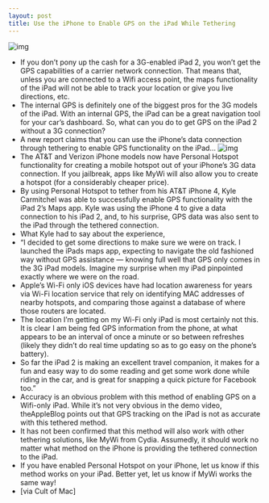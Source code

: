```yaml
---
layout: post
title: Use the iPhone to Enable GPS on the iPad While Tethering
---
```

![img](http://media.idownloadblog.com/wp-content/uploads/2011/03/iPad-GPS.jpeg)
* If you don’t pony up the cash for a 3G-enabled iPad 2, you won’t get the GPS capabilities of a carrier network connection. That means that, unless you are connected to a Wifi access point, the maps functionality of the iPad will not be able to track your location or give you live directions, etc.
* The internal GPS is definitely one of the biggest pros for the 3G models of the iPad. With an internal GPS, the iPad can be a great navigation tool for your car’s dashboard. So, what can you do to get GPS on the iPad 2 without a 3G connection?
* A new report claims that you can use the iPhone’s data connection through tethering to enable GPS functionality on the iPad…
![img](http://media.idownloadblog.com/wp-content/uploads/2011/03/iPad-2-GPS-tethered.jpeg)
* The AT&T and Verizon iPhone models now have Personal Hotspot functionality for creating a mobile hotspot out of your iPhone’s 3G data connection. If you jailbreak, apps like MyWi will also allow you to create a hotspot (for a considerably cheaper price).
* By using Personal Hotspot to tether from his AT&T iPhone 4, Kyle Carmitchel was able to successfully enable GPS functionality with the iPad 2’s Maps app. Kyle was using the iPhone 4 to give a data connection to his iPad 2, and, to his surprise, GPS data was also sent to the iPad through the tethered connection.
* What Kyle had to say about the experience,
* “I decided to get some directions to make sure we were on track. I launched the iPads maps app, expecting to navigate the old fashioned way without GPS assistance — knowing full well that GPS only comes in the 3G iPad models. Imagine my surprise when my iPad pinpointed exactly where we were on the road.
* Apple’s Wi-Fi only iOS devices have had location awareness for years via Wi-Fi location service that rely on identifying MAC addresses of nearby hotspots, and comparing those against a database of where those routers are located.
* The location I’m getting on my Wi-Fi only iPad is most certainly not this. It is clear I am being fed GPS information from the phone, at what appears to be an interval of once a minute or so between refreshes (likely they didn’t do real time updating so as to go easy on the phone’s battery).
* So far the iPad 2 is making an excellent travel companion, it makes for a fun and easy way to do some reading and get some work done while riding in the car, and is great for snapping a quick picture for Facebook too.”
* Accuracy is an obvious problem with this method of enabling GPS on a Wifi-only iPad. While it’s not very obvious in the demo video, theAppleBlog points out that GPS tracking on the iPad is not as accurate with this tethered method.
* It has not been confirmed that this method will also work with other tethering solutions, like MyWi from Cydia. Assumedly, it should work no matter what method on the iPhone is providing the tethered connection to the iPad.
* If you have enabled Personal Hotspot on your iPhone, let us know if this method works on your iPad. Better yet, let us know if MyWi works the same way!
* [via Cult of Mac]

